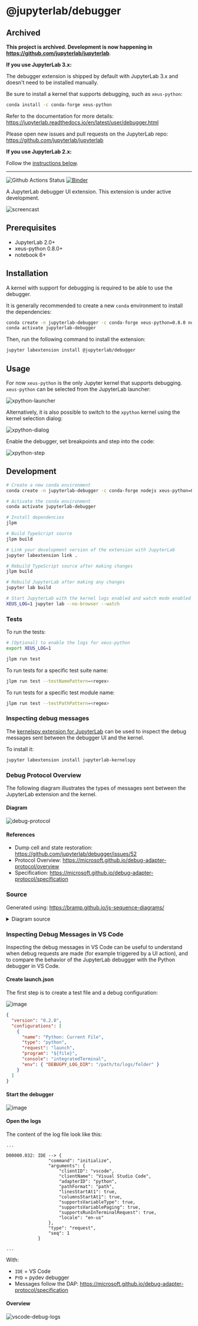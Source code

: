 # @jupyterlab/debugger

## Archived

**This project is archived. Development is now happening in https://github.com/jupyterlab/jupyterlab**.

**If you use JupyterLab 3.x:**

The debugger extension is shipped by default with JupyterLab 3.x and doesn't need to be installed manually.

Be sure to install a kernel that supports debugging, such as `xeus-python`:

```bash
conda install -c conda-forge xeus-python
```

Refer to the documentation for more details: https://jupyterlab.readthedocs.io/en/latest/user/debugger.html

Please open new issues and pull requests on the JupyterLab repo: https://github.com/jupyterlab/jupyterlab

**If you use JupyterLab 2.x:**

Follow the [instructions below](https://github.com/jupyterlab/debugger#installation).

---

![Github Actions Status](https://github.com/jupyterlab/debugger/workflows/Tests/badge.svg)
[![Binder](https://mybinder.org/badge_logo.svg)](https://mybinder.org/v2/gh/jupyterlab/debugger/stable?urlpath=/lab/tree/examples/index.ipynb)

A JupyterLab debugger UI extension. This extension is under active development.

![screencast](./screencast.gif)

## Prerequisites

- JupyterLab 2.0+
- xeus-python 0.8.0+
- notebook 6+

## Installation

A kernel with support for debugging is required to be able to use the debugger.

It is generally recommended to create a new `conda` environment to install the dependencies:

```bash
conda create -n jupyterlab-debugger -c conda-forge xeus-python=0.8.0 notebook=6 jupyterlab=2 ptvsd nodejs
conda activate jupyterlab-debugger
```

Then, run the following command to install the extension:

```bash
jupyter labextension install @jupyterlab/debugger
```

## Usage

For now `xeus-python` is the only Jupyter kernel that supports debugging. `xeus-python` can be selected from the JupyterLab launcher:

![xpython-launcher](https://user-images.githubusercontent.com/591645/75235047-f8080f00-57bb-11ea-80c1-d422b9ff4ad4.png)

Alternatively, it is also possible to switch to the `xpython` kernel using the kernel selection dialog:

![xpython-dialog](https://user-images.githubusercontent.com/591645/80113902-2bc8a080-8583-11ea-8a8c-c7c0932107ae.gif)

Enable the debugger, set breakpoints and step into the code:

![xpython-step](https://user-images.githubusercontent.com/591645/80114105-70ecd280-8583-11ea-82b1-ca2e84a4ae0f.gif)

## Development

```bash
# Create a new conda environment
conda create -n jupyterlab-debugger -c conda-forge nodejs xeus-python=0.8.0 ptvsd jupyterlab=2

# Activate the conda environment
conda activate jupyterlab-debugger

# Install dependencies
jlpm

# Build TypeScript source
jlpm build

# Link your development version of the extension with JupyterLab
jupyter labextension link .

# Rebuild TypeScript source after making changes
jlpm build

# Rebuild JupyterLab after making any changes
jupyter lab build

# Start JupyterLab with the kernel logs enabled and watch mode enabled
XEUS_LOG=1 jupyter lab --no-browser --watch
```

### Tests

To run the tests:

```bash
# [Optional] to enable the logs for xeus-python
export XEUS_LOG=1

jlpm run test
```

To run tests for a specific test suite name:

```bash
jlpm run test --testNamePattern=<regex>
```

To run tests for a specific test module name:

```bash
jlpm run test --testPathPattern=<regex>
```

### Inspecting debug messages

The [kernelspy extension for JupyterLab](https://github.com/vidartf/jupyterlab-kernelspy) can be used to inspect the debug messages sent between the debugger UI and the kernel.

To install it:

```bash
jupyter labextension install jupyterlab-kernelspy
```

### Debug Protocol Overview

The following diagram illustrates the types of messages sent between the JupyterLab extension and the kernel.

#### Diagram

![debug-protocol](https://user-images.githubusercontent.com/591645/88048217-3cbd8980-cb53-11ea-8778-b8015014a230.png)

#### References

- Dump cell and state restoration: https://github.com/jupyterlab/debugger/issues/52
- Protocol Overview: https://microsoft.github.io/debug-adapter-protocol/overview
- Specification: https://microsoft.github.io/debug-adapter-protocol/specification

### Source

Generated using: https://bramp.github.io/js-sequence-diagrams/

<details><summary>Diagram source</summary>
<pre>
user->JupyterLab: open notebook

JupyterLab->JupyterLab: check 'debugger' key\nin the kernel spec

JupyterLab->user: show toggle button\nif 'debugger'

user->JupyterLab: enable debugging

JupyterLab->kernel: debugInfo request

kernel->JupyterLab: debugInfo response

user->JupyterLab: start debugger

JupyterLab->kernel: initialize request

kernel->JupyterLab: initialize response

JupyterLab->kernel: attach request

kernel->JupyterLab: attach response

Note right of kernel: debugger started

user->JupyterLab: add breakpoints\n(click on gutters)

JupyterLab->kernel: dumpCell request

kernel->JupyterLab: dumpCell response

JupyterLab->kernel: setBreakpoints request

kernel->JupyterLab: breakpoints response

JupyterLab->kernel: configurationDone request

kernel->JupyterLab: configurationDone response

user->JupyterLab: execute cell\n(Ctrl-Enter)

JupyterLab->kernel: requestExecute

kernel->kernel: execute code

kernel->kernel: hit breakpoint

kernel-->JupyterLab: stopped event

JupyterLab->kernel: stackTrace request

kernel->JupyterLab: stackTrace response

JupyterLab->user: show current line

JupyterLab->kernel: scopes request

kernel->JupyterLab: scopes response

JupyterLab->kernel: variables request

kernel->JupyterLab: variables response

JupyterLab->user: show variables

user->JupyterLab: step in deleted cell code

JupyterLab->kernel: stepIn request

kernel-->JupyterLab: stopped event

JupyterLab->JupyterLab: search for code matching\nsource path

JupyterLab->kernel: source request

kernel->JupyterLab: source response

JupyterLab->user: show source for current path

Note right of kernel: debug session

user->JupyterLab: disable debugging

JupyterLab->kernel: disconnect request

Note right of kernel: debugger stopped

kernel->JupyterLab: disconnect response

JupyterLab->JupyterLab: clear debugger UI for\nthe notebook

</pre>
</details>

### Inspecting Debug Messages in VS Code

Inspecting the debug messages in VS Code can be useful to understand when debug requests are made (for example triggered by a UI action), and to compare the behavior of the JupyterLab debugger with the Python debugger in VS Code.

#### Create launch.json

The first step is to create a test file and a debug configuration:

![image](https://user-images.githubusercontent.com/591645/67576994-eb0cdd80-f73f-11e9-991f-ebea35669664.png)

```json
{
  "version": "0.2.0",
  "configurations": [
    {
      "name": "Python: Current File",
      "type": "python",
      "request": "launch",
      "program": "${file}",
      "console": "integratedTerminal",
      "env": { "DEBUGPY_LOG_DIR": "/path/to/logs/folder" }
    }
  ]
}
```

#### Start the debugger

![image](https://user-images.githubusercontent.com/591645/67576928-d3355980-f73f-11e9-84e7-6d23c2cc365c.png)

#### Open the logs

The content of the log file look like this:

```
...

D00000.032: IDE --> {
                "command": "initialize",
                "arguments": {
                    "clientID": "vscode",
                    "clientName": "Visual Studio Code",
                    "adapterID": "python",
                    "pathFormat": "path",
                    "linesStartAt1": true,
                    "columnsStartAt1": true,
                    "supportsVariableType": true,
                    "supportsVariablePaging": true,
                    "supportsRunInTerminalRequest": true,
                    "locale": "en-us"
                },
                "type": "request",
                "seq": 1
            }

...
```

With:

- `IDE` = VS Code
- `PYD` = pydev debugger
- Messages follow the DAP: https://microsoft.github.io/debug-adapter-protocol/specification

#### Overview

![vscode-debug-logs](https://user-images.githubusercontent.com/591645/67577219-61a9db00-f740-11e9-8240-2332599c0058.gif)
